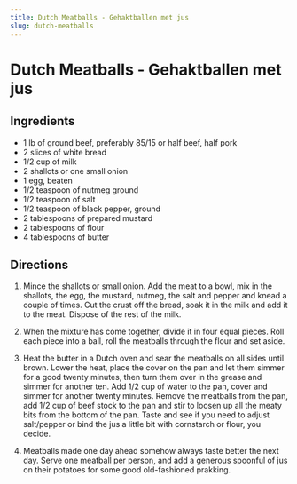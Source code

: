 ```yaml
---
title: Dutch Meatballs - Gehaktballen met jus
slug: dutch-meatballs
---
```


# Dutch Meatballs - Gehaktballen met jus

## Ingredients

- 1 lb of ground beef, preferably 85/15 or half beef, half pork
- 2 slices of white bread
- 1/2 cup of milk
- 2 shallots or one small onion
- 1 egg, beaten
- 1/2 teaspoon of nutmeg ground
- 1/2 teaspoon of salt
- 1/2 teaspoon of black pepper, ground
- 2 tablespoons of prepared mustard
- 2 tablespoons of flour
- 4 tablespoons of butter

## Directions

1. Mince the shallots or small onion. Add the meat to a bowl, mix in the shallots, the egg, the mustard, nutmeg, the salt and pepper and knead a couple of times. Cut the crust off the bread, soak it in the milk and add it to the meat. Dispose of the rest of the milk.

2. When the mixture has come together, divide it in four equal pieces. Roll each piece into a ball, roll the meatballs through the flour and set aside.

3. Heat the butter in a Dutch oven and sear the meatballs on all sides until brown. Lower the heat, place the cover on the pan and let them simmer for a good twenty minutes, then turn them over in the grease and simmer for another ten. Add 1/2 cup of water to the pan, cover and simmer for another twenty minutes. Remove the meatballs from the pan, add 1/2 cup of beef stock to the pan and stir to loosen up all the meaty bits from the bottom of the pan. Taste and see if you need to adjust salt/pepper or bind the jus a little bit with cornstarch or flour, you decide.

4. Meatballs made one day ahead somehow always taste better the next day. Serve one meatball per person, and add a generous spoonful of jus on their potatoes for some good old-fashioned prakking.